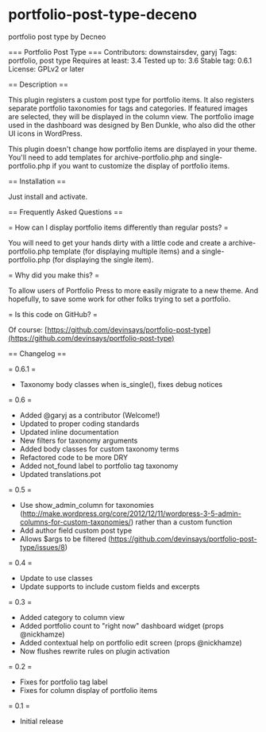 portfolio-post-type-deceno
==========================

portfolio post type by Decneo

=== Portfolio Post Type ===
Contributors: downstairsdev, garyj
Tags: portfolio, post type
Requires at least: 3.4
Tested up to: 3.6
Stable tag: 0.6.1
License: GPLv2 or later

== Description ==

This plugin registers a custom post type for portfolio items.  It also registers separate portfolio taxonomies for tags and categories.  If featured images are selected, they will be displayed in the column view.  The portfolio image used in the dashboard was designed by Ben Dunkle, who also did the other UI icons in WordPress.

This plugin doesn't change how portfolio items are displayed in your theme.  You'll need to add templates for archive-portfolio.php and single-portfolio.php if you want to customize the display of portfolio items.

== Installation ==

Just install and activate.

== Frequently Asked Questions ==

= How can I display portfolio items differently than regular posts? =

You will need to get your hands dirty with a little code and create a archive-portfolio.php template (for displaying multiple items) and a single-portfolio.php (for displaying the single item).

= Why did you make this? =

To allow users of Portfolio Press to more easily migrate to a new theme.  And hopefully, to save some work for other folks trying to set a portfolio.

= Is this code on GitHub? =

Of course: [https://github.com/devinsays/portfolio-post-type](https://github.com/devinsays/portfolio-post-type)

== Changelog ==

= 0.6.1 =

* Taxonomy body classes when is_single(), fixes debug notices

= 0.6 =

* Added @garyj as a contributor (Welcome!)
* Updated to proper coding standards
* Updated inline documentation
* New filters for taxonomy arguments
* Added body classes for custom taxonomy terms
* Refactored code to be more DRY
* Added not_found label to portfolio tag taxonomy
* Updated translations.pot

= 0.5 =

* Use show_admin_column for taxonomies (http://make.wordpress.org/core/2012/12/11/wordpress-3-5-admin-columns-for-custom-taxonomies/) rather than a custom function
* Add author field custom post type
* Allows $args to be filtered (https://github.com/devinsays/portfolio-post-type/issues/8)

= 0.4 =

* Update to use classes
* Update supports to include custom fields and excerpts

= 0.3 =

* Added category to column view
* Added portfolio count to "right now" dashboard widget (props @nickhamze)
* Added contextual help on portfolio edit screen (props @nickhamze)
* Now flushes rewrite rules on plugin activation

= 0.2 =

* Fixes for portfolio tag label
* Fixes for column display of portfolio items

= 0.1 =

* Initial release
